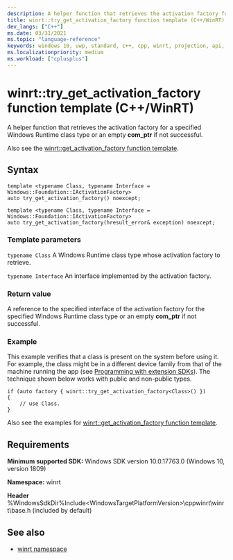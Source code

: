```yaml
---
description: A helper function that retrieves the activation factory for a specified Windows Runtime class type or an empty **com_ptr** if not successful.
title: winrt::try_get_activation_factory function template (C++/WinRT)
dev_langs: ["C++"]
ms.date: 03/31/2021
ms.topic: "language-reference"
keywords: windows 10, uwp, standard, c++, cpp, winrt, projection, api, reference, get, activation, factory
ms.localizationpriority: medium
ms.workload: ["cplusplus"]
---
```


# winrt::try_get_activation_factory function template (C++/WinRT)

A helper function that retrieves the activation factory for a specified Windows Runtime class type or an empty **com_ptr** if not successful.

Also see the [winrt::get_activation_factory function template](./get-activation-factory.md).

## Syntax
```cppwinrt
template <typename Class, typename Interface = Windows::Foundation::IActivationFactory>
auto try_get_activation_factory() noexcept;

template <typename Class, typename Interface = Windows::Foundation::IActivationFactory>
auto try_get_activation_factory(hresult_error& exception) noexcept;
```

### Template parameters
`typename Class`
A Windows Runtime class type whose activation factory to retrieve.

`typename Interface`
An interface implemented by the activation factory.

### Return value 
A reference to the specified interface of the activation factory for the specified Windows Runtime class type or an empty **com_ptr** if not successful.

### Example

This example verifies that a class is present on the system before using it. For example, the class might be in a different device family from that of the machine running the app (see [Programming with extension SDKs](../extension-sdks/device-families-overview.md)). The technique shown below works with public and non-public types.

```cppwinrt
if (auto factory { winrt::try_get_activation_factory<Class>() })
{
    // use Class.
}
```

Also see the examples for [winrt::get_activation_factory function template](./get-activation-factory.md).

## Requirements
**Minimum supported SDK:** Windows SDK version 10.0.17763.0 (Windows 10, version 1809)

**Namespace:** winrt

**Header** %WindowsSdkDir%Include\<WindowsTargetPlatformVersion>\cppwinrt\winrt\base.h (included by default)

## See also 
* [winrt namespace](winrt.md)